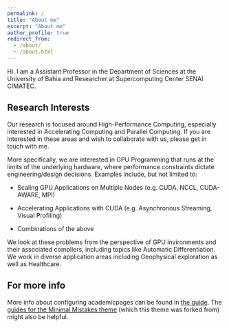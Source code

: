 ```yaml
---
permalink: /
title: "About me"
excerpt: "About me"
author_profile: true
redirect_from: 
  - /about/
  - /about.html
---
```



Hi. I am a Assistant Professor in the Department of Sciences at the University of Bahia and Researcher at Supercomputing Center SENAI CIMATEC.

Research Interests
------
Our research is focused around High-Performance Computing, especially interested in Accelerating Computing and Parallel Computing. If you are interested in these areas and wish to collaborate with us, please get in touch with me.

More specifically, we are interested in GPU Programming that runs at the limits of the underlying hardware, where performance constraints dictate engineering/design decisions. Examples include, but not limited to:

 * Scaling GPU Applications on Multiple Nodes (e.g. CUDA, NCCL, CUDA-AWARE, MPI)

 * Accelerating Applications with CUDA (e.g. Asynchronous Streaming, Visual Profiling)
 
 * Combinations of the above

We look at these problems from the perspective of GPU invironments and their associated compilers, including topics like Automatic Differentiation. We work in diverse application areas including Geophysical exploration as well as Healthcare.

For more info
------
More info about configuring academicpages can be found in [the guide](https://academicpages.github.io/markdown/). The [guides for the Minimal Mistakes theme](https://mmistakes.github.io/minimal-mistakes/docs/configuration/) (which this theme was forked from) might also be helpful.
